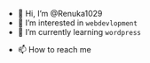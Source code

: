 - 👋 Hi, I’m @Renuka1029
- 👀 I’m interested in `webdevlopment`
- 🌱 I’m currently learning `wordpress`
<!-- - 💞️ I’m looking to collaborate on ... -->
- 📫 How to reach me 

<!---
Renuka1029/Renuka1029 is a ✨ special ✨ repository because its `README.md` (this file) appears on your GitHub profile.
You can click the Preview link to take a look at your changes.
--->
